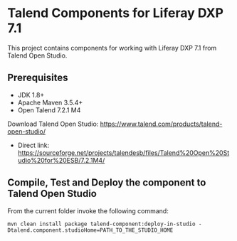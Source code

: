 # Talend Components for Liferay DXP 7.1

This project contains components for working with Liferay DXP 7.1 from Talend
Open Studio.

## Prerequisites

* JDK 1.8+
* Apache Maven 3.5.4+
* Open Talend 7.2.1 M4

Download Talend Open Studio: https://www.talend.com/products/talend-open-studio/
* Direct link: https://sourceforge.net/projects/talendesb/files/Talend%20Open%20Studio%20for%20ESB/7.2.1M4/

## Compile, Test and Deploy the component to Talend Open Studio

From the current folder invoke the following command:

`mvn clean install package talend-component:deploy-in-studio -Dtalend.component.studioHome=PATH_TO_THE_STUDIO_HOME`